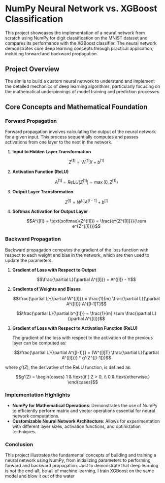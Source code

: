 # NumPy Neural Network vs. XGBoost Classification

This project showcases the implementation of a neural network from scratch using NumPy for digit classification on the MNIST dataset and compares its performance with the XGBoost classifier. The neural network demonstrates core deep learning concepts through practical application, including forward and backward propagation.

## Project Overview

The aim is to build a custom neural network to understand and implement the detailed mechanics of deep learning algorithms, particularly focusing on the mathematical underpinnings of model training and prediction processes.

## Core Concepts and Mathematical Foundation

### Forward Propagation

Forward propagation involves calculating the output of the neural network for a given input. This process sequentially computes and passes activations from one layer to the next in the network.

1. **Input to Hidden Layer Transformation**

   $$Z^{[1]} = W^{[1]}X + b^{[1]}$$

2. **Activation Function (ReLU)**

   $$A^{[1]} = ReLU(Z^{[1]}) = \max(0, Z^{[1]})$$

3. **Output Layer Transformation**

   $$Z^{[l]} = W^{[l]}A^{[l-1]} + b^{[l]}$$

4. **Softmax Activation for Output Layer**

   $$A^{[l]} = \text{softmax}(Z^{[l]}) = \frac{e^{Z^{[l]}}}{\sum e^{Z^{[l]}}}$$

### Backward Propagation

Backward propagation computes the gradient of the loss function with respect to each weight and bias in the network, which are then used to update the parameters.

1. **Gradient of Loss with Respect to Output**

   $$\frac{\partial L}{\partial A^{[l]}} = A^{[l]} - Y$$

2. **Gradients of Weights and Biases**

   $$\frac{\partial L}{\partial W^{[l]}} = \frac{1}{m} \frac{\partial L}{\partial A^{[l]}} A^{[l-1]T}$$

   $$\frac{\partial L}{\partial b^{[l]}} = \frac{1}{m} \sum \frac{\partial L}{\partial A^{[l]}}$$

3. **Gradient of Loss with Respect to Activation Function (ReLU)**

   The gradient of the loss with respect to the activation of the previous layer can be computed as:

   $$\frac{\partial L}{\partial A^{[l-1]}} = (W^{[l]T} \frac{\partial L}{\partial A^{[l]}}) * g'(Z^{[l-1]})$$

  where $g'(Z)$, the derivative of the ReLU function, is defined as:

   $$g'(Z) = 
   \begin{cases} 
   1 & \text{if } Z > 0, \\
   0 & \text{otherwise.}
   \end{cases}$$

### Implementation Highlights

- **NumPy for Mathematical Operations**: Demonstrates the use of NumPy to efficiently perform matrix and vector operations essential for neural network computations.
- **Customizable Neural Network Architecture**: Allows for experimentation with different layer sizes, activation functions, and optimization techniques.


### Conclusion

This project illustrates the fundamental concepts of building and training a neural network using NumPy, from initializing parameters to performing forward and backward propagation. Just to demonstrate that deep learning is not the end-all, be-all of machine learning, I train XGBoost on the same model and blow it out of the water
